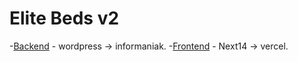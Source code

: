 # Elite Beds v2

-[Backend](https://ij0p5befru.preview.infomaniak.website/) - wordpress -> informaniak. -[Frontend](https://nextjs.org/docs) - Next14 -> vercel.
